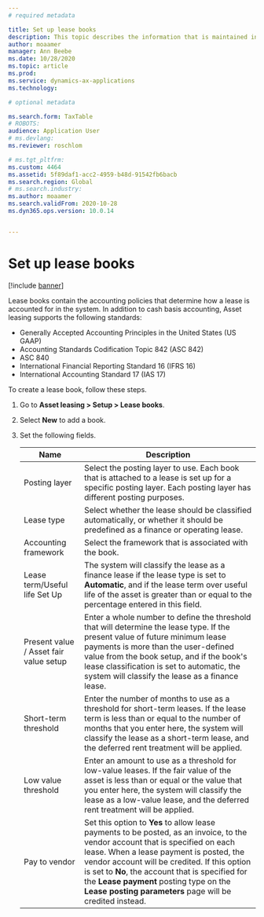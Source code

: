 ```yaml
---
# required metadata

title: Set up lease books
description: This topic describes the information that is maintained in lease books. Lease books contain the accounting policies that determine how a lease is accounted for in the system.
author: moaamer
manager: Ann Beebe
ms.date: 10/28/2020
ms.topic: article
ms.prod: 
ms.service: dynamics-ax-applications
ms.technology: 

# optional metadata

ms.search.form: TaxTable
# ROBOTS: 
audience: Application User
# ms.devlang: 
ms.reviewer: roschlom

# ms.tgt_pltfrm: 
ms.custom: 4464
ms.assetid: 5f89daf1-acc2-4959-b48d-91542fb6bacb
ms.search.region: Global
# ms.search.industry: 
ms.author: moaamer
ms.search.validFrom: 2020-10-28
ms.dyn365.ops.version: 10.0.14


---
```


# Set up lease books

[!include [banner](../includes/banner.md)]

Lease books contain the accounting policies that determine how a lease is accounted for in the system. In addition to cash basis accounting, Asset leasing supports the following standards:

- Generally Accepted Accounting Principles in the United States (US GAAP)
- Accounting Standards Codification Topic 842 (ASC 842)
- ASC 840
- International Financial Reporting Standard 16 (IFRS 16)
- International Accounting Standard 17 (IAS 17)

To create a lease book, follow these steps.

1. Go to **Asset leasing \> Setup \> Lease books**.
2. Select **New** to add a book.
3. Set the following fields.

    | Name                                     | Description |
    |------------------------------------------|-------------|
    | Posting layer                            | Select the posting layer to use. Each book that is attached to a lease is set up for a specific posting layer. Each posting layer has different posting purposes. |
    | Lease type                               | Select whether the lease should be classified automatically, or whether it should be predefined as a finance or operating lease. |
    | Accounting framework                     | Select the framework that is associated with the book. |
    | Lease term/Useful life Set Up          | The system will classify the lease as a finance lease if the lease type is set to **Automatic**, and if the lease term over useful life of the asset is greater than or equal to the percentage entered in this field.  |
    | Present value / Asset fair value setup   | Enter a whole number to define the threshold that will determine the lease type. If the present value of future minimum lease payments is more than the user-defined value from the book setup, and if the book's lease classification is set to automatic, the system will classify the lease as a finance lease. |
    | Short-term threshold                     | Enter the number of months to use as a threshold for short-term leases. If the lease term is less than or equal to the number of months that you enter here, the system will classify the lease as a short-term lease, and the deferred rent treatment will be applied. |
    | Low value threshold                      | Enter an amount to use as a threshold for low-value leases. If the fair value of the asset is less than or equal or the value that you enter here, the system will classify the lease as a low-value lease, and the deferred rent treatment will be applied. |
    | Pay to vendor                            | Set this option to **Yes** to allow lease payments to be posted, as an invoice, to the vendor account that is specified on each lease. When a lease payment is posted, the vendor account will be credited. If this option is set to **No**, the account that is specified for the **Lease payment** posting type on the **Lease posting parameters** page will be credited instead. |
